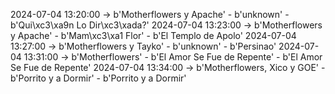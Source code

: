 2024-07-04 13:20:00 -> b'Motherflowers y Apache' - b'unknown' - b'Qui\xc3\xa9n Lo Dir\xc3\xada?'
2024-07-04 13:23:00 -> b'Motherflowers y Apache' - b'Mam\xc3\xa1 Flor' - b'El Templo de Apolo'
2024-07-04 13:27:00 -> b'Motherflowers y Tayko' - b'unknown' - b'Persinao'
2024-07-04 13:31:00 -> b'Motherflowers' - b'El Amor Se Fue de Repente' - b'El Amor Se Fue de Repente'
2024-07-04 13:34:00 -> b'Motherflowers, Xico y GOE' - b'Porrito y a Dormir' - b'Porrito y a Dormir'
